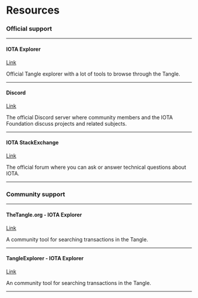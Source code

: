 # Resources

### **Official support** ###

---------------

#### **IOTA Explorer** ####
[Link](https://explorer.iota.org/mainnet)

Official Tangle explorer with a lot of tools to browse through the Tangle.

---

#### **Discord** ####
[Link](https://discord.iota.org)

The official Discord server where community members and the IOTA Foundation discuss projects and related subjects.

---

#### **IOTA StackExchange** ####
[Link](https://iota.stackexchange.com)

The official forum where you can ask or answer technical questions about IOTA.

---------------

### __Community support__ ###

---------------
#### TheTangle.org - IOTA Explorer ####
[Link](https://thetangle.org)

A community tool for searching transactions in the Tangle.

---------------

#### TangleExplorer - IOTA Explorer ####
[Link](https://tanglexplorer.com/mainnet)

An community tool for searching transactions in the Tangle.

---------------
